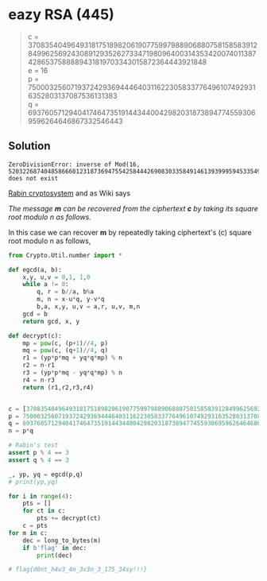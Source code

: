 # eazy RSA (445)
> c = 3708354049649318175189820619077599798890688075815858391284996256924308912935262733471980964003143534200740113874286537588889431819703343015872364443921848 <br>
> e = 16 <br>
> p = 75000325607193724293694446403116223058337764961074929316352803137087536131383 <br>
> q = 69376057129404174647351914434400429820318738947745593069596264646867332546443 <br>

## Solution
```sage
ZeroDivisionError: inverse of Mod(16, 5203226874048586660123187369475542584442690830335849146139399959453354953924976900388993415470710574187687844214029203747760116730703556445063231528642844) does not exist
```
[Rabin cryptosystem](https://en.wikipedia.org/wiki/Rabin_cryptosystem) and as Wiki says

*The message **m** can be recovered from the ciphertext **c** by taking its square root modulo n as follows.*

In this case we can recover **m** by repeatedly taking ciphertext's (c) square root modulo n as follows,

```py
from Crypto.Util.number import *

def egcd(a, b):
    x,y, u,v = 0,1, 1,0
    while a != 0:
        q, r = b//a, b%a
        m, n = x-u*q, y-v*q
        b,a, x,y, u,v = a,r, u,v, m,n
    gcd = b
    return gcd, x, y

def decrypt(c):
    mp = pow(c, (p+1)//4, p)
    mq = pow(c, (q+1)//4, q)
    r1 = (yp*p*mq + yq*q*mp) % n
    r2 = n-r1 
    r3 = (yp*p*mq - yq*q*mp) % n
    r4 = n-r3
    return (r1,r2,r3,r4)


c = [3708354049649318175189820619077599798890688075815858391284996256924308912935262733471980964003143534200740113874286537588889431819703343015872364443921848]
p = 75000325607193724293694446403116223058337764961074929316352803137087536131383
q = 69376057129404174647351914434400429820318738947745593069596264646867332546443
n = p*q

# Rabin's test
assert p % 4 == 3
assert q % 4 == 3

_, yp, yq = egcd(p,q)
# print(yp,yq)

for i in range(4):
    pts = []
    for ct in c:
        pts += decrypt(ct)
    c = pts
for m in c:
    dec = long_to_bytes(m)
    if b'flag' in dec:
        print(dec)

# flag{d0nt_h4v3_4n_3v3n_3_175_34sy!!!}
```
